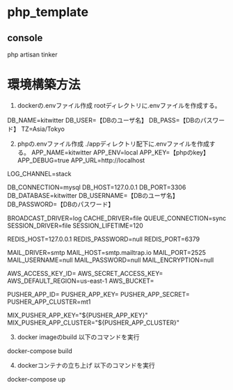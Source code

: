 # php_template

## console
php artisan tinker


# 環境構築方法

1. dockerの.envファイル作成
rootディレクトリに.envファイルを作成する。

DB_NAME=kitwitter
DB_USER=【DBのユーザ名】
DB_PASS=【DBのパスワード】
TZ=Asia/Tokyo


2. phpの.envファイル作成
./appディレクトリ配下に.envファイルを作成する。
APP_NAME=kitwitter
APP_ENV=local
APP_KEY=【phpのkey】
APP_DEBUG=true
APP_URL=http://localhost

LOG_CHANNEL=stack

DB_CONNECTION=mysql
DB_HOST=127.0.0.1
DB_PORT=3306
DB_DATABASE=kitwitter
DB_USERNAME=【DBのユーザ名】
DB_PASSWORD=【DBのパスワード】

BROADCAST_DRIVER=log
CACHE_DRIVER=file
QUEUE_CONNECTION=sync
SESSION_DRIVER=file
SESSION_LIFETIME=120

REDIS_HOST=127.0.0.1
REDIS_PASSWORD=null
REDIS_PORT=6379

MAIL_DRIVER=smtp
MAIL_HOST=smtp.mailtrap.io
MAIL_PORT=2525
MAIL_USERNAME=null
MAIL_PASSWORD=null
MAIL_ENCRYPTION=null

AWS_ACCESS_KEY_ID=
AWS_SECRET_ACCESS_KEY=
AWS_DEFAULT_REGION=us-east-1
AWS_BUCKET=

PUSHER_APP_ID=
PUSHER_APP_KEY=
PUSHER_APP_SECRET=
PUSHER_APP_CLUSTER=mt1

MIX_PUSHER_APP_KEY="${PUSHER_APP_KEY}"
MIX_PUSHER_APP_CLUSTER="${PUSHER_APP_CLUSTER}"


3. docker imageのbuild
以下のコマンドを実行

docker-compose build


4. dockerコンテナの立ち上げ
以下のコマンドを実行

docker-compose up